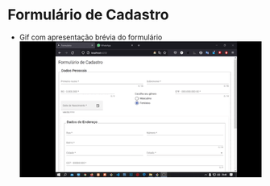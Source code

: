 # Formulário de Cadastro

* Gif com apresentação brévia do formulário
![Gif](gif/../gif-exemple-readme/exemple.gif)
